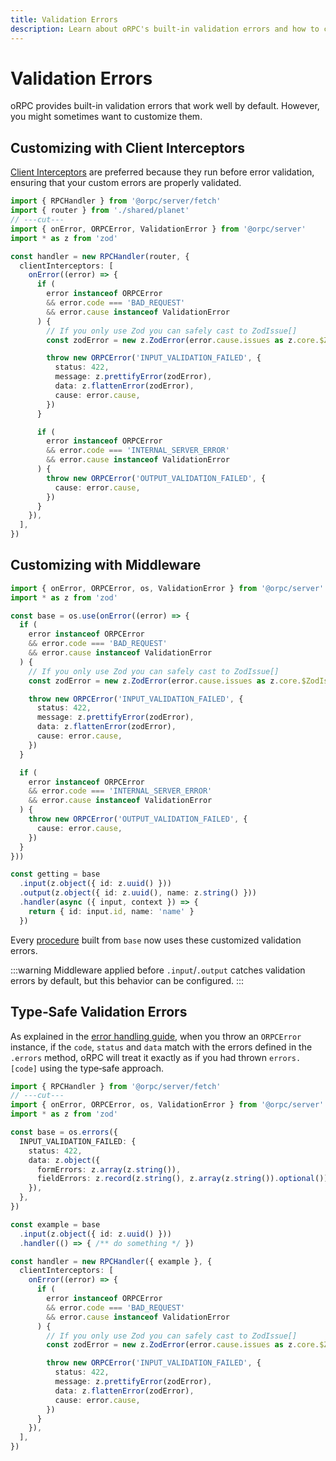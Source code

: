 ```yaml
---
title: Validation Errors
description: Learn about oRPC's built-in validation errors and how to customize them.
---
```


# Validation Errors

oRPC provides built-in validation errors that work well by default. However, you might sometimes want to customize them.

## Customizing with Client Interceptors

[Client Interceptors](/docs/rpc-handler#lifecycle) are preferred because they run before error validation, ensuring that your custom errors are properly validated.

```ts twoslash
import { RPCHandler } from '@orpc/server/fetch'
import { router } from './shared/planet'
// ---cut---
import { onError, ORPCError, ValidationError } from '@orpc/server'
import * as z from 'zod'

const handler = new RPCHandler(router, {
  clientInterceptors: [
    onError((error) => {
      if (
        error instanceof ORPCError
        && error.code === 'BAD_REQUEST'
        && error.cause instanceof ValidationError
      ) {
        // If you only use Zod you can safely cast to ZodIssue[]
        const zodError = new z.ZodError(error.cause.issues as z.core.$ZodIssue[])

        throw new ORPCError('INPUT_VALIDATION_FAILED', {
          status: 422,
          message: z.prettifyError(zodError),
          data: z.flattenError(zodError),
          cause: error.cause,
        })
      }

      if (
        error instanceof ORPCError
        && error.code === 'INTERNAL_SERVER_ERROR'
        && error.cause instanceof ValidationError
      ) {
        throw new ORPCError('OUTPUT_VALIDATION_FAILED', {
          cause: error.cause,
        })
      }
    }),
  ],
})
```

## Customizing with Middleware

```ts twoslash
import { onError, ORPCError, os, ValidationError } from '@orpc/server'
import * as z from 'zod'

const base = os.use(onError((error) => {
  if (
    error instanceof ORPCError
    && error.code === 'BAD_REQUEST'
    && error.cause instanceof ValidationError
  ) {
    // If you only use Zod you can safely cast to ZodIssue[]
    const zodError = new z.ZodError(error.cause.issues as z.core.$ZodIssue[])

    throw new ORPCError('INPUT_VALIDATION_FAILED', {
      status: 422,
      message: z.prettifyError(zodError),
      data: z.flattenError(zodError),
      cause: error.cause,
    })
  }

  if (
    error instanceof ORPCError
    && error.code === 'INTERNAL_SERVER_ERROR'
    && error.cause instanceof ValidationError
  ) {
    throw new ORPCError('OUTPUT_VALIDATION_FAILED', {
      cause: error.cause,
    })
  }
}))

const getting = base
  .input(z.object({ id: z.uuid() }))
  .output(z.object({ id: z.uuid(), name: z.string() }))
  .handler(async ({ input, context }) => {
    return { id: input.id, name: 'name' }
  })
```

Every [procedure](/docs/procedure) built from `base` now uses these customized validation errors.

:::warning
Middleware applied before `.input`/`.output` catches validation errors by default, but this behavior can be configured.
:::

## Type‑Safe Validation Errors

As explained in the [error handling guide](/docs/error-handling#combining-both-approaches), when you throw an `ORPCError` instance, if the `code`, `status` and `data` match with the errors defined in the `.errors` method, oRPC will treat it exactly as if you had thrown `errors.[code]` using the type‑safe approach.

```ts twoslash
import { RPCHandler } from '@orpc/server/fetch'
// ---cut---
import { onError, ORPCError, os, ValidationError } from '@orpc/server'
import * as z from 'zod'

const base = os.errors({
  INPUT_VALIDATION_FAILED: {
    status: 422,
    data: z.object({
      formErrors: z.array(z.string()),
      fieldErrors: z.record(z.string(), z.array(z.string()).optional()),
    }),
  },
})

const example = base
  .input(z.object({ id: z.uuid() }))
  .handler(() => { /** do something */ })

const handler = new RPCHandler({ example }, {
  clientInterceptors: [
    onError((error) => {
      if (
        error instanceof ORPCError
        && error.code === 'BAD_REQUEST'
        && error.cause instanceof ValidationError
      ) {
        // If you only use Zod you can safely cast to ZodIssue[]
        const zodError = new z.ZodError(error.cause.issues as z.core.$ZodIssue[])

        throw new ORPCError('INPUT_VALIDATION_FAILED', {
          status: 422,
          message: z.prettifyError(zodError),
          data: z.flattenError(zodError),
          cause: error.cause,
        })
      }
    }),
  ],
})
```
